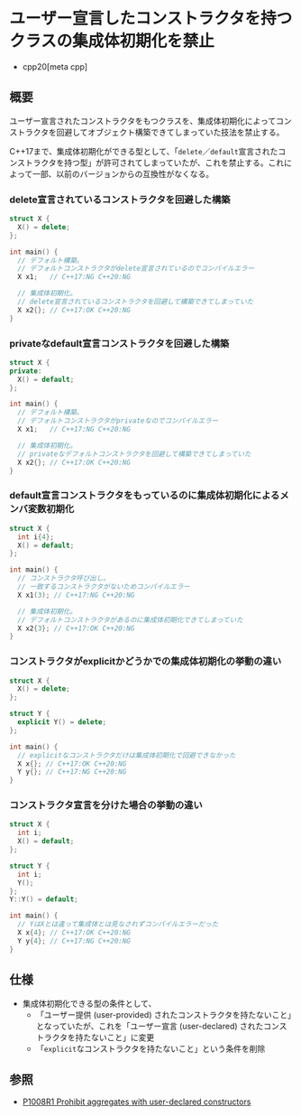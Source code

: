 # ユーザー宣言したコンストラクタを持つクラスの集成体初期化を禁止
* cpp20[meta cpp]

## 概要
ユーザー宣言されたコンストラクタをもつクラスを、集成体初期化によってコンストラクタを回避してオブジェクト構築できてしまっていた技法を禁止する。

C++17まで、集成体初期化ができる型として、「`delete`／`default`宣言されたコンストラクタを持つ型」が許可されてしまっていたが、これを禁止する。これによって一部、以前のバージョンからの互換性がなくなる。


### delete宣言されているコンストラクタを回避した構築
```cpp example
struct X {
  X() = delete;
};

int main() {
  // デフォルト構築。
  // デフォルトコンストラクタがdelete宣言されているのでコンパイルエラー
  X x1;   // C++17:NG C++20:NG

  // 集成体初期化。
  // delete宣言されているコンストラクタを回避して構築できてしまっていた
  X x2{}; // C++17:OK C++20:NG
}
```

### privateなdefault宣言コンストラクタを回避した構築
```cpp example
struct X {
private:
  X() = default;
};

int main() {
  // デフォルト構築。
  // デフォルトコンストラクタがprivateなのでコンパイルエラー
  X x1;   // C++17:NG C++20:NG

  // 集成体初期化。
  // privateなデフォルトコンストラクタを回避して構築できてしまっていた
  X x2{}; // C++17:OK C++20:NG
}
```

### default宣言コンストラクタをもっているのに集成体初期化によるメンバ変数初期化
```cpp example
struct X {
  int i{4};
  X() = default;
};

int main() {
  // コンストラクタ呼び出し。
  // 一致するコンストラクタがないためコンパイルエラー
  X x1(3); // C++17:NG C++20:NG

  // 集成体初期化。
  // デフォルトコンストラクタがあるのに集成体初期化できてしまっていた
  X x2{3}; // C++17:OK C++20:NG
}
```

### コンストラクタがexplicitかどうかでの集成体初期化の挙動の違い
```cpp example
struct X {
  X() = delete;
};

struct Y {
  explicit Y() = delete;
};

int main() {
  // explicitなコンストラクタだけは集成体初期化で回避できなかった
  X x{}; // C++17:OK C++20:NG
  Y y{}; // C++17:NG C++20:NG
}
```


### コンストラクタ宣言を分けた場合の挙動の違い
```cpp example
struct X {
  int i;
  X() = default;
};

struct Y {
  int i;
  Y();
};
Y::Y() = default;

int main() {
  // YはXとは違って集成体とは見なされずコンパイルエラーだった
  X x{4}; // C++17:OK C++20:NG
  Y y{4}; // C++17:NG C++20:NG
}
```


## 仕様
- 集成体初期化できる型の条件として、
    - 「ユーザー提供 (user-provided) されたコンストラクタを持たないこと」となっていたが、これを「ユーザー宣言 (user-declared) されたコンストラクタを持たないこと」に変更
    - 「`explicit`なコンストラクタを持たないこと」という条件を削除


## 参照
- [P1008R1 Prohibit aggregates with user-declared constructors](http://www.open-std.org/jtc1/sc22/wg21/docs/papers/2018/p1008r1.pdf)
